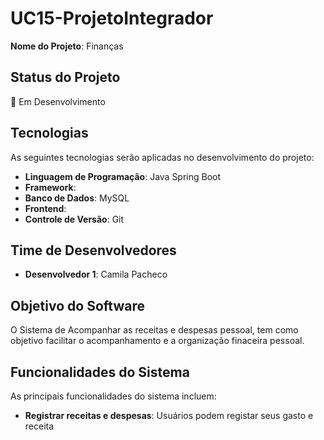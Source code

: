 # UC15-ProjetoIntegrador


**Nome do Projeto**: Finanças

## Status do Projeto

🚧 Em Desenvolvimento

## Tecnologias

As seguintes tecnologias serão aplicadas no desenvolvimento do projeto:

- **Linguagem de Programação**: Java Spring Boot
- **Framework**: 
- **Banco de Dados**: MySQL
- **Frontend**: 
- **Controle de Versão**: Git

## Time de Desenvolvedores

- **Desenvolvedor 1**: Camila Pacheco


## Objetivo do Software

O Sistema de Acompanhar as receitas e despesas pessoal, tem como objetivo facilitar o acompanhamento e a organização finaceira pessoal.

## Funcionalidades do Sistema

As principais funcionalidades do sistema incluem:

- **Registrar receitas e despesas**: Usuários podem registar seus gasto e receita


